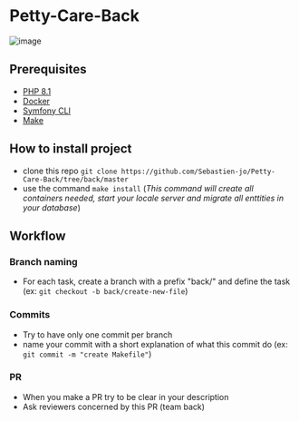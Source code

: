 # Petty-Care-Back
![image](https://user-images.githubusercontent.com/73281588/173239149-6cb44457-b5f8-4961-b54c-6d89119def65.png)

## Prerequisites
- [PHP 8.1](https://www.php.net/downloads.php)
- [Docker](https://getcomposer.org/)
- [Symfony CLI](https://symfony.com/download)
- [Make](https://www.gnu.org/software/make/)

## How to install project
- clone this repo `git clone https://github.com/Sebastien-jo/Petty-Care-Back/tree/back/master`
- use the command `make install`
(*This command will create all containers needed, start your locale server and migrate all enttities in your database*)

## Workflow
### Branch naming
- For each task, create a branch with a prefix "back/" and define the task (ex: `git checkout -b back/create-new-file`)
### Commits
- Try to have only one commit per branch
- name your commit with a short explanation of what this commit do (ex: `git commit -m "create Makefile"`)
### PR
- When you make a PR try to be clear in your description
- Ask reviewers concerned by this PR (team back)
